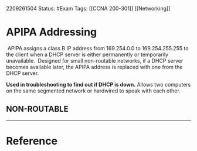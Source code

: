 2209261504
	Status: #Exam
		Tags: [[CCNA 200-301]] [[Networking]]

# APIPA Addressing

 APIPA assigns a class B IP address from 169.254.0.0 to 169.254.255.255 to the client when a DHCP server is either permanently or temporarily unavailable. 
	 Designed for small non-routable networks, if a DHCP server becomes available later, the APIPA address is replaced with one from the DHCP server.

**Used in troubleshooting to find out if DHCP is down.**
Allows two computers on the same segmented network or hardwired to speak with each other.
## NON-ROUTABLE 

---
# Reference